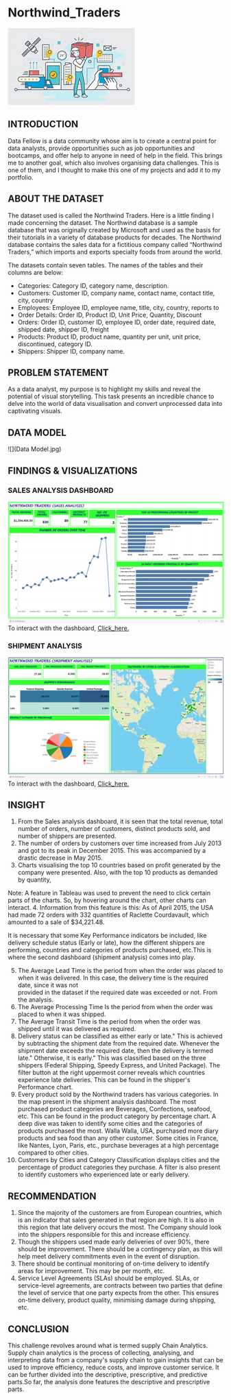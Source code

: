 # Northwind_Traders

![](SCA_Picture.jpg)

## INTRODUCTION
Data Fellow is a data community whose aim is to create a central point for data analysts, provide opportunities such as job opportunities and bootcamps, and offer help to anyone in need of help in the field. This brings me to another goal, which also involves organising data challenges. This is one of them, and I thought to make this one of my projects and add it to my portfolio.

## ABOUT THE DATASET
The dataset used is called the Northwind Traders. Here is a little finding I made concerning the dataset. The Northwind database is a sample database that was originally created by Microsoft and used as the basis for their tutorials in a variety of database products for decades. The Northwind database contains the sales data for a fictitious company called “Northwind Traders,” which imports and exports specialty foods from around the world.

The datasets contain seven tables. The names of the tables and their columns are below:
- Categories: Category ID, category name, description.
- Customers: Customer ID, company name, contact name, contact title, city, country
- Employees: Employee ID, employee name, title, city, country, reports to
- Order Details: Order ID, Product ID, Unit Price, Quantity, Discount
- Orders: Order ID, customer ID, employee ID, order date, required date, shipped date, shipper ID, freight
- Products: Product ID, product name, quantity per unit, unit price, discontinued, category ID.
- Shippers: Shipper ID, company name.

## PROBLEM STATEMENT
As a data analyst, my purpose is to highlight my skills and reveal the potential of visual storytelling. This task presents an incredible chance to delve into the world of data visualisation and convert unprocessed data into captivating visuals.

## DATA MODEL
![](Data Model.jpg)

## FINDINGS & VISUALIZATIONS

### SALES ANALYSIS DASHBOARD
![](Northwind_Traders_Sales_Analysis.png)
To interact with the dashboard, [Click_here.](https://public.tableau.com/app/profile/sherif.atanda/viz/Northwind_Traders_Sales_Analysis/SALESANALYSIS?publish=yes)

### SHIPMENT ANALYSIS
![](Northwind_Trader_Shipment_Analysis._Final.png)
To interact with the dashboard, [Click_here.](https://public.tableau.com/app/profile/sherif.atanda/viz/Northwind_Traders_Shipment__Analysis_Final/SHIPMENTANALYSIS?publish=yes)

## INSIGHT
1. From the Sales analysis dashboard, it is seen that the total revenue, total number of orders, number of customers, distinct products sold, and number of shippers are presented.
2. The number of orders by customers over time increased from July 2013 and got to its peak in December 2015. This was accompanied by a drastic decrease in May 2015.
3. Charts visualising the top 10 countries based on profit generated by the company were presented. Also, with the top 10 products as demanded by quantity,

Note: A feature in Tableau was used to prevent the need to click certain parts of the charts. So, by hovering around the chart, other charts can interact.
4. Information from this feature is this: As of April 2015, the USA had made 72 orders with 332 quantities of Raclette Courdavault, which amounted to a sale of $34,221.48.
 
  It is necessary that some Key Performance indicators be included, like delivery schedule status (Early or late), how the different shippers are performing, countries and 
  categories of products purchased, etc.This is where the second dashboard (shipment analysis) comes into play.
 
5. The Average Lead Time is the period from when the order was placed to when it was delivered. In this case, the delivery time is the required date, since it was not   
   provided in the dataset if the required date was exceeded or not. From the analysis.
6. The Average Processing Time Is the period from when the order was placed to when it was shipped.
7. The Average Transit Time is the period from when the order was shipped until it was delivered as required.
8. Delivery status can be classified as either early or late." This is achieved by subtracting the shipment date from the required date. Whenever the shipment date exceeds 
   the required date, then the delivery is termed late." Otherwise, it is early." This was classified based on the three shippers (Federal Shipping, Speedy Express, and 
   United Package). The filter button at the right uppermost corner reveals which countries experience late deliveries. This can be found in the shipper's Performance chart.
9. Every product sold by the Northwind traders has various categories. In the map present in the shipment analysis dashboard. The most purchased product categories are 
   Beverages, Confections, seafood, etc. This can be found in the product category by percentage chart.
   A deep dive was taken to identify some cities and the categories of products purchased the most. Walla Walla, USA, purchased more diary products and sea food than any 
   other customer.
   Some cities in France, like Nantes, Lyon, Paris, etc., purchase beverages at a high percentage compared to other cities.
10. Customers by Cities and Category Classification displays cities and the percentage of product categories they purchase. A filter is also present to identify customers who experienced late or early delivery.

## RECOMMENDATION
1.	Since the majority of the customers are from European countries, which is an indicator that sales generated in that region are high. It is also in this region that late 
    delivery occurs the most. The Company should look into the shippers responsible for this and increase efficiency.
2.	Though the shippers used made early deliveries of over 90%, there should be improvement. There should be a contingency plan, as this will help meet delivery commitments 
    even in the event of disruption.
3.	There should be continual monitoring of on-time delivery to identify areas for improvement. This may be per month, etc.
4.	Service Level Agreements (SLAs) should be employed. SLAs, or service-level agreements, are contracts between two parties that define the level of service that one party 
    expects from the other. This ensures on-time delivery, product quality, minimising damage during shipping, etc.
 
## CONCLUSION
  This challenge revolves around what is termed supply Chain Analytics. Supply chain analytics is the process of collecting, analysing, and interpreting data from a company's 
  supply chain to gain insights that can be used to improve efficiency, reduce costs, and improve customer service. It can be further divided into the descriptive, 
  prescriptive, and predictive parts.So far, the analysis done features the descriptive and prescriptive parts.




